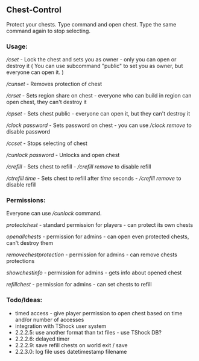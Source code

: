 ## Chest-Control
Protect your chests.
Type command and open chest. Type the same command again to stop selecting.

### Usage:
_/cset_ - Lock the chest and sets you as owner - only you can open or destroy it ( You can use subcommand "public" to set you as owner, but everyone can open it. )

_/cunset_ - Removes protection of chest

_/crset_ - Sets region share on chest - everyone who can build in region can open chest, they can't destroy it

_/cpset_ - Sets chest public - everyone can open it, but they can't destroy it

_/clock_ _password_ - Sets password on chest - you can use _/clock_ _remove_ to disable password

_/ccset_ - Stops selecting of chest 

_/cunlock_  _password_ -  Unlocks and open chest

_/crefill_ - Sets chest to refill - _/crefill_ _remove_ to disable refill

_/ctrefill_  _time_ - Sets chest to refill after _time_ seconds - _/crefill_ _remove_ to disable refill

### Permissions:
Everyone can use _/cunlock_ command.

_protectchest_ - standard permission for players - can protect its own chests

_openallchests_ - permission for admins - can open even protected chests, can't destroy them

_removechestprotection_ - permission for admins - can remove chests protections

_showchestinfo_ - permission for admins - gets info about opened chest

_refillchest_ - permission for admins - can set chests to refill

### Todo/Ideas:
- timed access - give player permission to open chest based on time and/or number of accesses
- integration with TShock user system
- 2.2.2.5: use another format than txt files - use TShock DB?
- 2.2.2.6: delayed timer
- 2.2.2.9: save refill chests on world exit / save
- 2.2.3.0: log file uses datetimestamp filename
